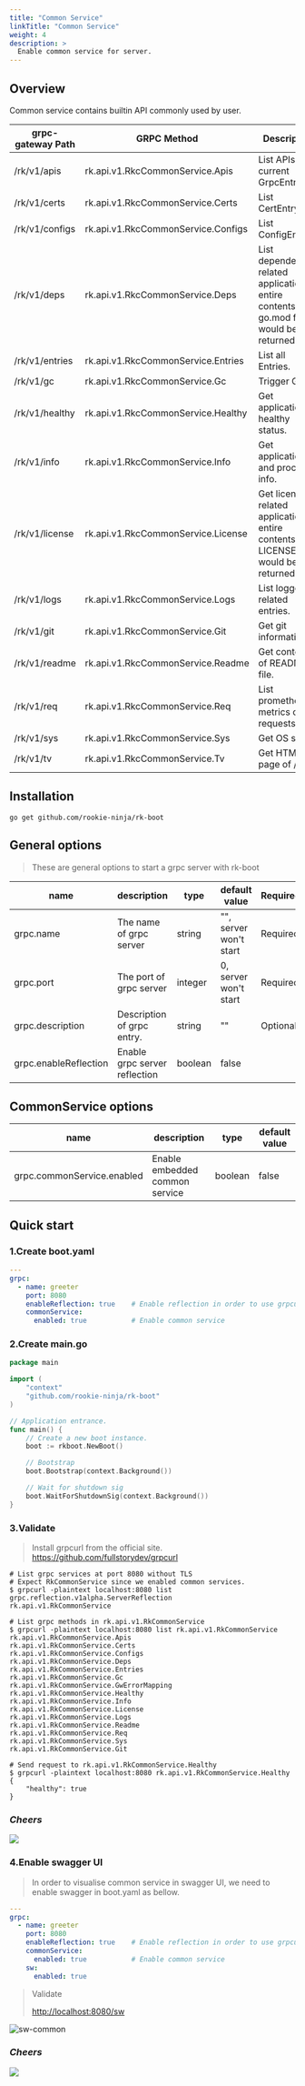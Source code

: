 ```yaml
---
title: "Common Service"
linkTitle: "Common Service"
weight: 4
description: >
  Enable common service for server.
---
```


## Overview
Common service contains builtin API commonly used by user.

| grpc-gateway Path | GRPC Method | Description |
| ---- | ---- | ---- |
| /rk/v1/apis | rk.api.v1.RkcCommonService.Apis | List APIs in current GrpcEntry. |
| /rk/v1/certs | rk.api.v1.RkcCommonService.Certs | List CertEntry. |
| /rk/v1/configs | rk.api.v1.RkcCommonService.Configs | List ConfigEntry. |
| /rk/v1/deps | rk.api.v1.RkcCommonService.Deps | List dependencies related application, entire contents of go.mod file would be returned. |
| /rk/v1/entries | rk.api.v1.RkcCommonService.Entries | List all Entries. |
| /rk/v1/gc | rk.api.v1.RkcCommonService.Gc | Trigger GC |
| /rk/v1/healthy | rk.api.v1.RkcCommonService.Healthy | Get application healthy status. |
| /rk/v1/info | rk.api.v1.RkcCommonService.Info | Get application and process info. |
| /rk/v1/license | rk.api.v1.RkcCommonService.License | Get license related application, entire contents of LICENSE file would be returned. |
| /rk/v1/logs | rk.api.v1.RkcCommonService.Logs | List logger related entries. |
| /rk/v1/git | rk.api.v1.RkcCommonService.Git | Get git information. |
| /rk/v1/readme | rk.api.v1.RkcCommonService.Readme | Get contents of README file. |
| /rk/v1/req | rk.api.v1.RkcCommonService.Req | List prometheus metrics of requests. |
| /rk/v1/sys | rk.api.v1.RkcCommonService.Sys | Get OS stat. |
| /rk/v1/tv | rk.api.v1.RkcCommonService.Tv | Get HTML page of /tv. |

## Installation
```shell script
go get github.com/rookie-ninja/rk-boot
```

## General options
> These are general options to start a grpc server with rk-boot

| name | description | type | default value | Required |
| ------ | ------ | ------ | ------ | ------ |
| grpc.name | The name of grpc server | string | "", server won't start | Required |
| grpc.port | The port of grpc server | integer | 0, server won't start | Required |
| grpc.description | Description of grpc entry. | string | "" | Optional |
| grpc.enableReflection | Enable grpc server reflection | boolean | false |

## CommonService options
| name | description | type | default value |
| ------ | ------ | ------ | ------ |
| grpc.commonService.enabled | Enable embedded common service | boolean | false |

## Quick start
### 1.Create boot.yaml
```yaml
---
grpc:
  - name: greeter
    port: 8080
    enableReflection: true    # Enable reflection in order to use grpcurl for validation
    commonService:
      enabled: true           # Enable common service
```

### 2.Create main.go
```go
package main

import (
	"context"
	"github.com/rookie-ninja/rk-boot"
)

// Application entrance.
func main() {
	// Create a new boot instance.
	boot := rkboot.NewBoot()

	// Bootstrap
	boot.Bootstrap(context.Background())

	// Wait for shutdown sig
	boot.WaitForShutdownSig(context.Background())
}
```

### 3.Validate
> Install grpcurl from the official site.
> https://github.com/fullstorydev/grpcurl

```shell script
# List grpc services at port 8080 without TLS
# Expect RkCommonService since we enabled common services.
$ grpcurl -plaintext localhost:8080 list                           
grpc.reflection.v1alpha.ServerReflection
rk.api.v1.RkCommonService

# List grpc methods in rk.api.v1.RkCommonService
$ grpcurl -plaintext localhost:8080 list rk.api.v1.RkCommonService            
rk.api.v1.RkCommonService.Apis
rk.api.v1.RkCommonService.Certs
rk.api.v1.RkCommonService.Configs
rk.api.v1.RkCommonService.Deps
rk.api.v1.RkCommonService.Entries
rk.api.v1.RkCommonService.Gc
rk.api.v1.RkCommonService.GwErrorMapping
rk.api.v1.RkCommonService.Healthy
rk.api.v1.RkCommonService.Info
rk.api.v1.RkCommonService.License
rk.api.v1.RkCommonService.Logs
rk.api.v1.RkCommonService.Readme
rk.api.v1.RkCommonService.Req
rk.api.v1.RkCommonService.Sys
rk.api.v1.RkCommonService.Git

# Send request to rk.api.v1.RkCommonService.Healthy
$ grpcurl -plaintext localhost:8080 rk.api.v1.RkCommonService.Healthy
{
    "healthy": true
}
```

### _**Cheers**_
![](/bootstrapper/user-guide/cheers.png)

### 4.Enable swagger UI
> In order to visualise common service in swagger UI, we need to enable swagger in boot.yaml as bellow.

```yaml
---
grpc:
  - name: greeter
    port: 8080
    enableReflection: true    # Enable reflection in order to use grpcurl for validation
    commonService:
      enabled: true           # Enable common service
    sw:
      enabled: true
```

> Validate
>
> [http://localhost:8080/sw](http://localhost:8080/sw)

![sw-common](/bootstrapper/getting-started/grpc-golang/grpc-sw.png)

### _**Cheers**_
![](/bootstrapper/user-guide/cheers.png)
